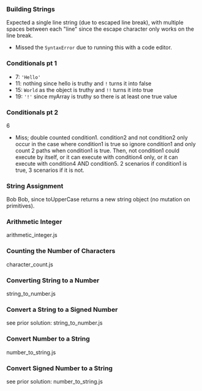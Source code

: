 ### Building Strings
Expected a single line string (due to escaped line break), with multiple spaces
between each "line" since the escape character only works on the line break.

- Missed the `SyntaxError` due to running this with a code editor.

### Conditionals pt 1
-  7: `'Hello'`
- 11: nothing since hello is truthy and `!` turns it into false
- 15: `World` as the object is truthy and `!!` turns it into true
- 19: `'!'` since myArray is truthy so there is at least one true value

### Conditionals pt 2
6
- Miss; double counted condition1. condition2 and not condition2 only occur in
  the case where condition1 is true so ignore condition1 and only count 2 paths
  when condition1 is true. Then, not condition1 could execute by  itself, or it
  can execute with condition4 only, or it can execute with condition4 AND
  condition5. 2 scenarios if condition1 is true, 3 scenarios if it is not.

### String Assignment
Bob Bob, since toUpperCase returns a new string object (no mutation on
primitives).

### Arithmetic Integer
arithmetic_integer.js

### Counting the Number of Characters
character_count.js

### Converting String to a Number
string_to_number.js

### Convert a String to a Signed Number
see prior solution: string_to_number.js

### Convert Number to a String
number_to_string.js

### Convert Signed Number to a String
see prior solution: number_to_string.js